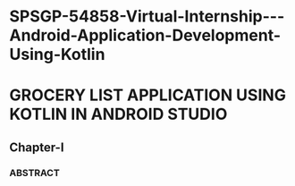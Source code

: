 # SPSGP-54858-Virtual-Internship---Android-Application-Development-Using-Kotlin
# **GROCERY LIST APPLICATION USING KOTLIN IN ANDROID STUDIO**
## **Chapter-I**
### ABSTRACT

